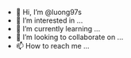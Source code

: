 - 👋 Hi, I’m @luong97s
- 👀 I’m interested in ...
- 🌱 I’m currently learning ...
- 💞️ I’m looking to collaborate on ...
- 📫 How to reach me ...

<!---
luong97s/luong97s is a ✨ special ✨ repository because its `README.md` (this file) appears on your GitHub profile.
You can click the Preview link to take a look at your changes.
--->
